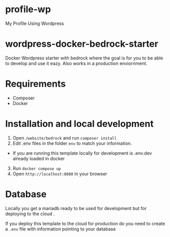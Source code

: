# profile-wp

My Profile Using Wordpress

# wordpress-docker-bedrock-starter

Docker Wordpress starter with bedrock where the goal is for you to be able to develop and use it eazy. Also works in a production enviornment.

# Requirements

- Composer
- Docker

# Installation and local development

1. Open `/website/bedrock` and run `composer install`
2. Edit .env files in the folder `env` to match your information.

- If you are running this template locally for development is .env.dev already loaded in docker

3. Run `docker compose up`
4. Open `http://localhost:8080` in your browser

# Database

Locally you get a mariadb ready to be used for development but for deploying to the cloud .

If you deploy this template to the cloud for production do you need to create a `.env` file with information pointing to your database
